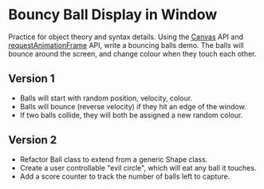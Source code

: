# Bouncy Ball Display in Window
Practice for object theory and syntax details.
Using the [Canvas](https://developer.mozilla.org/en-US/docs/Learn/JavaScript/Client-side_web_APIs/Drawing_graphics) API and [requestAnimationFrame](https://developer.mozilla.org/en-US/docs/Web/API/window/requestAnimationFrame) API, write a bouncing balls demo.
The balls will bounce around the screen, and change colour when they touch each other.
## Version 1
- Balls will start with random position, velocity, colour.
- Balls will bounce (reverse velocity) if they hit an edge of the window.
- If two balls collide, they will both be assigned a new random colour.
## Version 2
- Refactor Ball class to extend from a generic Shape class.
- Create a user controllable "evil circle", which will eat any ball it touches.
- Add a score counter to track the number of balls left to capture.
